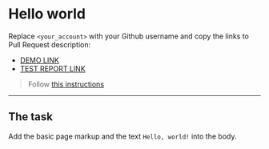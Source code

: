# Hello world
Replace `<your_account>` with your Github username and copy the links to Pull Request description:
- [DEMO LINK](https://github.com/DNK-forexample/layout_hello-world)
- [TEST REPORT LINK](https://github.com/DNK-forexample/layout_hello-world/report/html_report/)

> Follow [this instructions](https://mate-academy.github.io/layout_task-guideline/#how-to-solve-the-layout-tasks-on-github)
___

## The task
Add the basic page markup and the text `Hello, world!` into the body.
